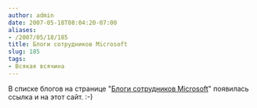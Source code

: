 ```yaml
---
author: admin
date: 2007-05-18T08:04:20-07:00
aliases:
- /2007/05/18/185
title: Блоги сотрудников Microsoft
slug: 185
tags:
- Всякая всячина
---
```


В списке блогов на странице "[Блоги сотрудников Microsoft](http://www.microsoft.com/rus/technet/blogs/portalhome.mspx)" появилась ссылка и на этот сайт. :-)
